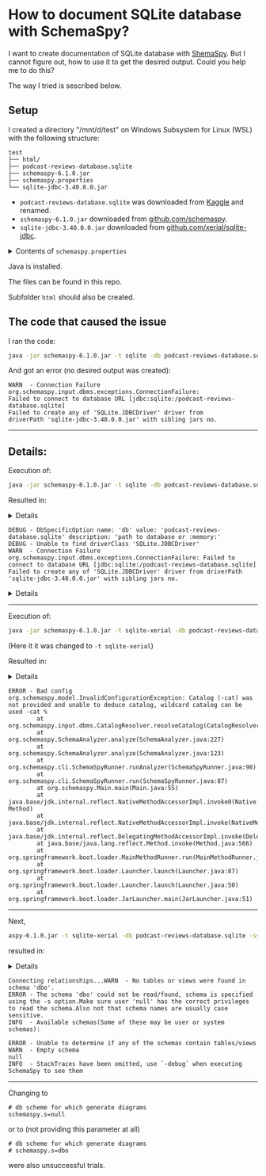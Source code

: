 How to document SQLite database with SchemaSpy?
==================================================

I want to create documentation of SQLite database with [ShemaSpy](https://schemaspy.org/). But I cannot figure out, how to use it to get the desired output.
Could you help me to do this?

The way I tried is sescribed below.

Setup
------

I created a directory "/mnt/d/test" on Windows Subsystem for Linux (WSL) with the following structure:

```
test
├── html/
├── podcast-reviews-database.sqlite
├── schemaspy-6.1.0.jar
├── schemaspy.properties
└── sqlite-jdbc-3.40.0.0.jar
```

- `podcast-reviews-database.sqlite` was downloaded from [Kaggle](https://www.kaggle.com/thoughtvector/podcastreviews) and renamed.
- `schemaspy-6.1.0.jar` downloaded from [github.com/schemaspy](https://github.com/schemaspy/schemaspy/releases).
- `sqlite-jdbc-3.40.0.0.jar` downloaded from [github.com/xerial/sqlite-jdbc](https://github.com/xerial/sqlite-jdbc/releases).

<details><summary> Contents of <code>schemaspy.properties</code> </summary>

(More about this file on https://schemaspy.readthedocs.io/en/latest/started.html#configuration)

```
# type of database. Run with -dbhelp for details
schemaspy.t=sqlite

# optional path to alternative jdbc drivers.
schemaspy.dp=sqlite-jdbc-3.40.0.0.jar

# output dir to save generated files
schemaspy.o=html/

# db scheme for which generate diagrams
schemaspy.s=dbo
```

---

</details>

Java is installed.

The files can be found in this repo.

Subfolder `html` should also be created.

The code that caused the issue
------------------------------

 I ran the code:
```sh
java -jar schemaspy-6.1.0.jar -t sqlite -db podcast-reviews-database.sqlite -sso -debug
```

And got an error (no desired output was created):

```
WARN  - Connection Failure
org.schemaspy.input.dbms.exceptions.ConnectionFailure: 
Failed to connect to database URL [jdbc:sqlite:/podcast-reviews-database.sqlite]
Failed to create any of 'SQLite.JDBCDriver' driver from 
driverPath 'sqlite-jdbc-3.40.0.0.jar' with sibling jars no.
```


---

Details:
------------

Execution of:
```sh
java -jar schemaspy-6.1.0.jar -t sqlite -db podcast-reviews-database.sqlite -sso -debug
```

Resulted in:

<details>

```
  ____       _                          ____
 / ___|  ___| |__   ___ _ __ ___   __ _/ ___| _ __  _   _ 
 \___ \ / __| '_ \ / _ \ '_ ` _ \ / _` \___ \| '_ \| | | |
  ___) | (__| | | |  __/ | | | | | (_| |___) | |_) | |_| |
 |____/ \___|_| |_|\___|_| |_| |_|\__,_|____/| .__/ \__, |
                                             |_|    |___/ 

                                              6.1.0

SchemaSpy generates an HTML representation of a database schema's relationships.
SchemaSpy comes with ABSOLUTELY NO WARRANTY.
SchemaSpy is free software and can be redistributed under the conditions of LGPL version 3 or later.
http://www.gnu.org/licenses/

INFO  - Starting Main v6.1.0 on ASUS-VG with PID 5734 (/mnt/d/test/schemaspy-6.1.0.jar started by gegznav in /mnt/d/test)
INFO  - The following profiles are active: default
INFO  - Found configuration file: schemaspy.properties
INFO  - Started Main in 3.093 seconds (JVM running for 4.159)
DEBUG - Debug enabled
INFO  - Loaded configuration from schemaspy.properties
INFO  - Starting schema analysis
DEBUG - Resolving dbType: sqlite ->
        schemaspy-6.1.0.jar!/BOOT-INF/classes!/org/schemaspy/types/sqlite.properties
```

</details>

```
DEBUG - DbSpecificOption name: 'db' value: 'podcast-reviews-database.sqlite' description: 'path to database or :memory:'
DEBUG - Unable to find driverClass 'SQLite.JDBCDriver'
WARN  - Connection Failure
org.schemaspy.input.dbms.exceptions.ConnectionFailure: Failed to connect to database URL [jdbc:sqlite:/podcast-reviews-database.sqlite] Failed to create any of 'SQLite.JDBCDriver' driver from driverPath 'sqlite-jdbc-3.40.0.0.jar' with sibling jars no.
```

<details>

```
Resulting in classpath:
        file:/mnt/d/test/sqlite-jdbc-3.40.0.0.jar

        at org.schemaspy.input.dbms.DbDriverLoader.getConnection(DbDriverLoader.java:101)
        at org.schemaspy.input.dbms.DbDriverLoader.getConnection(DbDriverLoader.java:75)
        at org.schemaspy.input.dbms.service.SqlService.connect(SqlService.java:70)
        at org.schemaspy.SchemaAnalyzer.analyze(SchemaAnalyzer.java:220)
        at org.schemaspy.SchemaAnalyzer.analyze(SchemaAnalyzer.java:123)
        at org.schemaspy.cli.SchemaSpyRunner.runAnalyzer(SchemaSpyRunner.java:98)
        at org.schemaspy.cli.SchemaSpyRunner.run(SchemaSpyRunner.java:87)
        at org.schemaspy.Main.main(Main.java:55)
        at java.base/jdk.internal.reflect.NativeMethodAccessorImpl.invoke0(Native Method)
        at java.base/jdk.internal.reflect.NativeMethodAccessorImpl.invoke(NativeMethodAccessorImpl.java:62)
        at java.base/jdk.internal.reflect.DelegatingMethodAccessorImpl.invoke(DelegatingMethodAccessorImpl.java:43)
        at java.base/java.lang.reflect.Method.invoke(Method.java:566)
        at org.springframework.boot.loader.MainMethodRunner.run(MainMethodRunner.java:48)
        at org.springframework.boot.loader.Launcher.launch(Launcher.java:87)
        at org.springframework.boot.loader.Launcher.launch(Launcher.java:50)
        at org.springframework.boot.loader.JarLauncher.main(JarLauncher.java:51)
Caused by: org.schemaspy.input.dbms.exceptions.ConnectionFailure: Failed to create any of 'SQLite.JDBCDriver' driver from driverPath 'sqlite-jdbc-3.40.0.0.jar' with sibling jars no.
Resulting in classpath:
        file:/mnt/d/test/sqlite-jdbc-3.40.0.0.jar

        at org.schemaspy.input.dbms.DbDriverLoader.getDriver(DbDriverLoader.java:147)
        at org.schemaspy.input.dbms.DbDriverLoader.getConnection(DbDriverLoader.java:93)
```

</details>

---

Execution of:

```sh
java -jar schemaspy-6.1.0.jar -t sqlite-xerial -db podcast-reviews-database.sqlite -sso -debug
```

(Here it it was changed to `-t sqlite-xerial`)

Resulted in:

<details>

```  ____       _                          ____
 / ___|  ___| |__   ___ _ __ ___   __ _/ ___| _ __  _   _
 \___ \ / __| '_ \ / _ \ '_ ` _ \ / _` \___ \| '_ \| | | |
  ___) | (__| | | |  __/ | | | | | (_| |___) | |_) | |_| |
 |____/ \___|_| |_|\___|_| |_| |_|\__,_|____/| .__/ \__, |
                                             |_|    |___/

                                              6.1.0

SchemaSpy generates an HTML representation of a database schema's relationships.
SchemaSpy comes with ABSOLUTELY NO WARRANTY.
SchemaSpy is free software and can be redistributed under the conditions of LGPL version 3 or later.
http://www.gnu.org/licenses/

INFO  - Starting Main v6.1.0 on ASUS-VG with PID 113 (/mnt/d/Dokumentai/Data Science/TC/Materials and Projects/ds-help/test_spyshema_sqlite/schemaspy-6.1.0.jar started by gegznav in /mnt/d/Dokumentai/Data Science/TC/Materials and Projects/ds-help/test_spyshema_sqlite)
INFO  - The following profiles are active: default
INFO  - Found configuration file: schemaspy.properties
INFO  - Started Main in 3.031 seconds (JVM running for 4.097)
DEBUG - Debug enabled
INFO  - Loaded configuration from schemaspy.properties
INFO  - Starting schema analysis
DEBUG - Resolving dbType: sqlite-xerial ->
        /mnt/d/Dokumentai/Data%20Science/TC/Materials%20and%20Projects/ds-help/test_spyshema_sqlite/schemaspy-6.1.0.jar!/BOOT-INF/classes!/org/schemaspy/types/sqlite-xerial.properties
DEBUG - DbSpecificOption name: 'db' value: 'podcast-reviews-database.sqlite' description: 'path to database or :memory:'
DEBUG - supportsSchemasInTableDefinitions: false
DEBUG - supportsCatalogsInTableDefinitions: false
DEBUG - Catalog not provided, queried jdbc driver and got 'null'
DEBUG - Command line parameters: [-t, sqlite-xerial, -db, podcast-reviews-database.sqlite, -sso, -debug]
```

</details>

```
ERROR - Bad config
org.schemaspy.model.InvalidConfigurationException: Catalog (-cat) was not provided and unable to deduce catalog, wildcard catalog can be used -cat %
        at org.schemaspy.input.dbms.CatalogResolver.resolveCatalog(CatalogResolver.java:51)
        at org.schemaspy.SchemaAnalyzer.analyze(SchemaAnalyzer.java:227)
        at org.schemaspy.SchemaAnalyzer.analyze(SchemaAnalyzer.java:123)
        at org.schemaspy.cli.SchemaSpyRunner.runAnalyzer(SchemaSpyRunner.java:98)
        at org.schemaspy.cli.SchemaSpyRunner.run(SchemaSpyRunner.java:87)
        at org.schemaspy.Main.main(Main.java:55)
        at java.base/jdk.internal.reflect.NativeMethodAccessorImpl.invoke0(Native Method)
        at java.base/jdk.internal.reflect.NativeMethodAccessorImpl.invoke(NativeMethodAccessorImpl.java:62)
        at java.base/jdk.internal.reflect.DelegatingMethodAccessorImpl.invoke(DelegatingMethodAccessorImpl.java:43)
        at java.base/java.lang.reflect.Method.invoke(Method.java:566)
        at org.springframework.boot.loader.MainMethodRunner.run(MainMethodRunner.java:48)
        at org.springframework.boot.loader.Launcher.launch(Launcher.java:87)
        at org.springframework.boot.loader.Launcher.launch(Launcher.java:50)
        at org.springframework.boot.loader.JarLauncher.main(JarLauncher.java:51)
```

---

Next, 

```sh
aspy-6.1.0.jar -t sqlite-xerial -db podcast-reviews-database.sqlite -sso -cat %
```


resulted in:

<details>

```
  ____       _                          ____
 / ___|  ___| |__   ___ _ __ ___   __ _/ ___| _ __  _   _
 \___ \ / __| '_ \ / _ \ '_ ` _ \ / _` \___ \| '_ \| | | |
  ___) | (__| | | |  __/ | | | | | (_| |___) | |_) | |_| |
 |____/ \___|_| |_|\___|_| |_| |_|\__,_|____/| .__/ \__, |
                                             |_|    |___/

                                              6.1.0

SchemaSpy generates an HTML representation of a database schema's relationships.
SchemaSpy comes with ABSOLUTELY NO WARRANTY.
SchemaSpy is free software and can be redistributed under the conditions of LGPL version 3 or later.
http://www.gnu.org/licenses/

INFO  - Starting Main v6.1.0 on ASUS-VG with PID 336 (/mnt/d/Dokumentai/Data Science/TC/Materials and Projects/ds-help/test_spyshema_sqlite/schemaspy-6.1.0.jar started by gegznav in /mnt/d/Dokumentai/Data Science/TC/Materials and Projects/ds-help/test_spyshema_sqlite)
INFO  - The following profiles are active: default
INFO  - Found configuration file: schemaspy.properties
INFO  - Started Main in 2.928 seconds (JVM running for 4.021)
INFO  - Loaded configuration from schemaspy.properties
INFO  - Starting schema analysis
INFO  - Connected to SQLite - 3.40.0
INFO  - Gathering schema details
Gathering schema details...(0sec)
```

</details>

```
Connecting relationships...WARN  - No tables or views were found in schema 'dbo'.
ERROR - The schema 'dbo' could not be read/found, schema is specified using the -s option.Make sure user 'null' has the correct privileges to read the schema.Also not that schema names are usually case sensitive.
INFO  - Available schemas(Some of these may be user or system schemas):

ERROR - Unable to determine if any of the schemas contain tables/views
WARN  - Empty schema
null
INFO  - StackTraces have been omitted, use `-debug` when executing SchemaSpy to see them
```

---

Changing to
```
# db scheme for which generate diagrams
schemaspy.s=null
```

or to (not providing this parameter at all)
```
# db scheme for which generate diagrams
# schemaspy.s=dbo
```

were also unsuccessful trials.